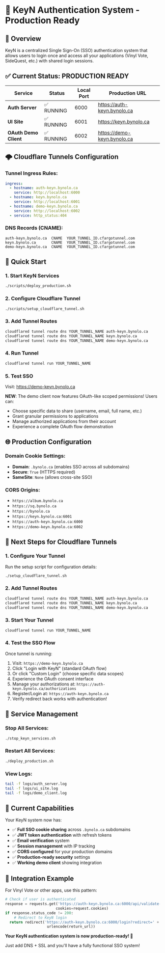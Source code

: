 # 🔐 KeyN Authentication System - Production Ready

## 🎯 Overview
KeyN is a centralized Single Sign-On (SSO) authentication system that allows users to login once and access all your applications (Vinyl Vote, SideQuest, etc.) with shared login sessions.

## ✅ Current Status: PRODUCTION READY

| Service | Status | Local Port | Production URL |
|---------|--------|------------|----------------|
| **Auth Server** | ✅ RUNNING | 6000 | https://auth-keyn.bynolo.ca |
| **UI Site** | ✅ RUNNING | 6001 | https://keyn.bynolo.ca |
| **OAuth Demo Client** | ✅ RUNNING | 6002 | https://demo-keyn.bynolo.ca |

## 🌩️ Cloudflare Tunnels Configuration

### Tunnel Ingress Rules:
```yaml
ingress:
  - hostname: auth-keyn.bynolo.ca
    service: http://localhost:6000
  - hostname: keyn.bynolo.ca
    service: http://localhost:6001
  - hostname: demo-keyn.bynolo.ca
    service: http://localhost:6002
  - service: http_status:404
```

### DNS Records (CNAME):
```
auth-keyn.bynolo.ca  CNAME  YOUR_TUNNEL_ID.cfargotunnel.com
keyn.bynolo.ca       CNAME  YOUR_TUNNEL_ID.cfargotunnel.com
demo-keyn.bynolo.ca  CNAME  YOUR_TUNNEL_ID.cfargotunnel.com
```

## 🚀 Quick Start

### 1. Start KeyN Services
```bash
./scripts/deploy_production.sh
```

### 2. Configure Cloudflare Tunnel
```bash
./scripts/setup_cloudflare_tunnel.sh
```

### 3. Add Tunnel Routes
```bash
cloudflared tunnel route dns YOUR_TUNNEL_NAME auth-keyn.bynolo.ca
cloudflared tunnel route dns YOUR_TUNNEL_NAME keyn.bynolo.ca
cloudflared tunnel route dns YOUR_TUNNEL_NAME demo-keyn.bynolo.ca
```

### 4. Run Tunnel
```bash
cloudflared tunnel run YOUR_TUNNEL_NAME
```

### 5. Test SSO
Visit: https://demo-keyn.bynolo.ca

**NEW**: The demo client now features OAuth-like scoped permissions! Users can:
- Choose specific data to share (username, email, full name, etc.)
- Grant granular permissions to applications
- Manage authorized applications from their account
- Experience a complete OAuth flow demonstration

## 🌐 Production Configuration

### Domain Cookie Settings:
- **Domain**: `.bynolo.ca` (enables SSO across all subdomains)
- **Secure**: `True` (HTTPS required)
- **SameSite**: `None` (allows cross-site SSO)

### CORS Origins:
- `https://album.bynolo.ca`
- `https://sq.bynolo.ca` 
- `https://bynolo.ca`
- `https://keyn.bynolo.ca:6001`
- `https://auth-keyn.bynolo.ca:6000`
- `https://demo-keyn.bynolo.ca:6002`

## 🚀 Next Steps for Cloudflare Tunnels

### 1. Configure Your Tunnel
Run the setup script for configuration details:
```bash
./setup_cloudflare_tunnel.sh
```

### 2. Add Tunnel Routes
```bash
cloudflared tunnel route dns YOUR_TUNNEL_NAME auth-keyn.bynolo.ca
cloudflared tunnel route dns YOUR_TUNNEL_NAME keyn.bynolo.ca
cloudflared tunnel route dns YOUR_TUNNEL_NAME demo-keyn.bynolo.ca
```

### 3. Start Your Tunnel
```bash
cloudflared tunnel run YOUR_TUNNEL_NAME
```

### 4. Test the SSO Flow
Once tunnel is running:
1. Visit: `https://demo-keyn.bynolo.ca`
2. Click "Login with KeyN" (standard OAuth flow)
3. Or click "Custom Login" (choose specific data scopes)
4. Experience the OAuth consent interface
5. Manage your authorizations at: `https://auth-keyn.bynolo.ca/authorizations` 
3. Register/Login at: `https://auth-keyn.bynolo.ca`
4. Verify redirect back works with authentication!

## 🔧 Service Management

### Stop All Services:
```bash
./stop_keyn_services.sh
```

### Restart All Services:
```bash
./deploy_production.sh
```

### View Logs:
```bash
tail -f logs/auth_server.log
tail -f logs/ui_site.log  
tail -f logs/demo_client.log
```

## 🎯 Current Capabilities

Your KeyN system now has:
- ✅ **Full SSO cookie sharing** across `.bynolo.ca` subdomains
- ✅ **JWT token authentication** with refresh tokens
- ✅ **Email verification** system
- ✅ **Session management** with IP tracking
- ✅ **CORS configured** for your production domains
- ✅ **Production-ready security** settings
- ✅ **Working demo client** showing integration

## 📝 Integration Example

For Vinyl Vote or other apps, use this pattern:
```python
# Check if user is authenticated
response = requests.get('https://auth-keyn.bynolo.ca:6000/api/validate-token',
                       cookies=request.cookies)
if response.status_code != 200:
    # Redirect to KeyN login
  return redirect('https://auth-keyn.bynolo.ca:6000/login?redirect=' + 
                   urlencode(return_url))
```

**Your KeyN authentication system is now production-ready! 🚀**

Just add DNS + SSL and you'll have a fully functional SSO system!
